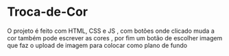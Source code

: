 # Troca-de-Cor
O projeto  é feito com HTML, CSS  e JS ,  com  botões onde  clicado  muda  a cor  também pode  escrever as cores , por fim  um botão de  escolher imagem que  faz o upload de imagem para colocar como plano de fundo 
